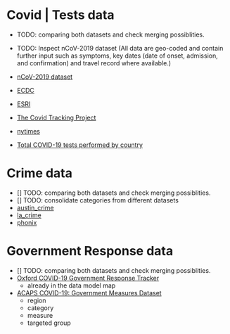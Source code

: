 # Covid | Tests data 
- TODO: comparing both datasets and check merging possiblities. 
- TODO: Inspect  nCoV-2019 dataset (All data are geo-coded and contain further input such as symptoms, key dates (date of onset, admission, and confirmation) and travel record where available.)

- [nCoV-2019 dataset](https://github.com/beoutbreakprepared/nCoV2019)
- [ECDC](https://www.ecdc.europa.eu/en/publications-data/download-todays-data-geographic-distribution-covid-19-cases-worldwide)
- [ESRI](https://coronavirus-disasterresponse.hub.arcgis.com/datasets/628578697fb24d8ea4c32fa0c5ae1843_0?geometry=103.260%2C22.406%2C29.256%2C64.233)
- [The Covid Tracking Project](https://covidtracking.com/api)
- [nytimes](https://github.com/nytimes/covid-19-data)
- [Total COVID-19 tests performed by country](https://data.humdata.org/dataset/total-covid-19-tests-performed-by-country)

# Crime data
- [] TODO: comparing both datasets and check merging possiblities. 
- [] TODO: consolidate categories from different datasets
- [austin_crime](https://data.austintexas.gov/Public-Safety/Crime-Reports/fdj4-gpfu)
- [la_crime](https://data.lacity.org/A-Safe-City/Crime-Data-from-2020-to-Present/2nrs-mtv8)
- [phonix](https://www.phoenixopendata.com/dataset/crime-data)


# Government Response data
- [] TODO: comparing both datasets and check merging possiblities. 
- [Oxford COVID-19 Government Response Tracker](https://covidtracker.bsg.ox.ac.uk/)
    - already in the data model map 
- [ACAPS COVID-19: Government Measures Dataset](https://data.humdata.org/dataset/acaps-covid19-government-measures-dataset)
    - region
    - category
    - measure
    - targeted group
